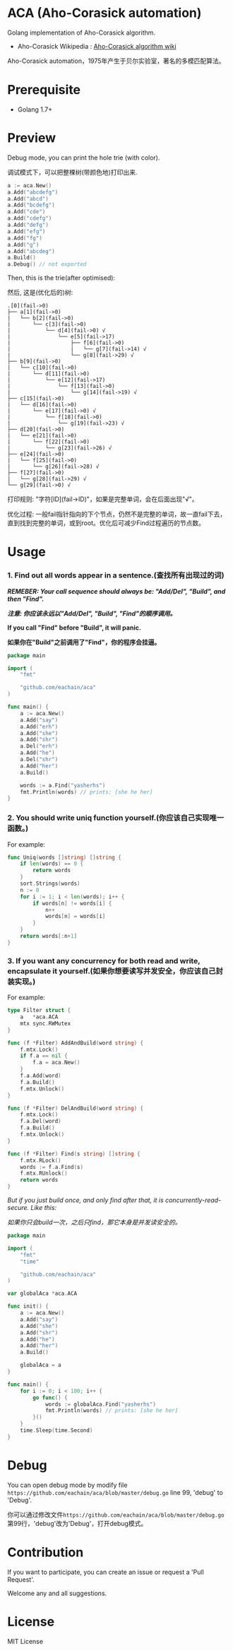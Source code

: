 # ACA (Aho-Corasick automation)
Golang implementation of Aho-Corasick algorithm.

* Aho-Corasick Wikipedia : [Aho-Corasick algorithm wiki](https://en.wikipedia.org/wiki/Aho%E2%80%93Corasick_algorithm)

Aho-Corasick automation，1975年产生于贝尔实验室，著名的多模匹配算法。

# Prerequisite

* Golang 1.7+

# Preview

Debug mode, you can print the hole trie (with color).

调试模式下，可以把整棵树(带颜色地)打印出来.

```go
a := aca.New()
a.Add("abcdefg")
a.Add("abcd")
a.Add("bcdefg")
a.Add("cde")
a.Add("cdefg")
a.Add("defg")
a.Add("efg")
a.Add("fg")
a.Add("g")
a.Add("abcdeg")
a.Build()
a.Debug() // not exported
```

Then, this is the trie(after optimised):

然后, 这是(优化后的)树:

```
.[0](fail->0)
├── a[1](fail->0)
|   └── b[2](fail->0)
|       └── c[3](fail->0)
|           └── d[4](fail->0) √
|               └── e[5](fail->17)
|                   ├── f[6](fail->0)
|                   |   └── g[7](fail->14) √
|                   └── g[8](fail->29) √
├── b[9](fail->0)
|   └── c[10](fail->0)
|       └── d[11](fail->0)
|           └── e[12](fail->17)
|               └── f[13](fail->0)
|                   └── g[14](fail->19) √
├── c[15](fail->0)
|   └── d[16](fail->0)
|       └── e[17](fail->0) √
|           └── f[18](fail->0)
|               └── g[19](fail->23) √
├── d[20](fail->0)
|   └── e[21](fail->0)
|       └── f[22](fail->0)
|           └── g[23](fail->26) √
├── e[24](fail->0)
|   └── f[25](fail->0)
|       └── g[26](fail->28) √
├── f[27](fail->0)
|   └── g[28](fail->29) √
└── g[29](fail->0) √
```

打印规则: "字符[ID]\(fail->ID)"，如果是完整单词，会在后面出现"√"。

优化过程: 一般fail指针指向的下个节点，仍然不是完整的单词，故一直fail下去，直到找到完整的单词，或到root。优化后可减少Find过程遍历的节点数。

# Usage

### 1. Find out all words appear in a sentence.(查找所有出现过的词)

***REMEBER: Your call sequence should always be: "Add/Del", "Build", and then "Find".***

***注意: 你应该永远以"Add/Del", "Build", "Find"的顺序调用。***

**If you call "Find" before "Build", it will panic.**

**如果你在"Build"之前调用了"Find"，你的程序会挂逼。**

```go
package main

import (
	"fmt"

	"github.com/eachain/aca"
)

func main() {
	a := aca.New()
	a.Add("say")
	a.Add("erh")
	a.Add("she")
	a.Add("shr")
	a.Del("erh")
	a.Add("he")
	a.Del("shr")
	a.Add("her")
	a.Build()

	words := a.Find("yasherhs")
	fmt.Println(words) // prints: [she he her]
}
```

### 2. You should write uniq function yourself.(你应该自己实现唯一函数。)

For example:

```go
func Uniq(words []string) []string {
    if len(words) == 0 {
        return words
    }
	sort.Strings(words)
	n := 0
	for i := 1; i < len(words); i++ {
		if words[n] != words[i] {
			n++
			words[n] = words[i]
		}
	}
	return words[:n+1]
}
```

### 3. If you want any concurrency for both read and write, encapsulate it yourself.(如果你想要读写并发安全，你应该自己封装实现。)

For example:

```go
type Filter struct {
	a   *aca.ACA
	mtx sync.RWMutex
}

func (f *Filter) AddAndBuild(word string) {
	f.mtx.Lock()
	if f.a == nil {
		f.a = aca.New()
	}
	f.a.Add(word)
	f.a.Build()
	f.mtx.Unlock()
}

func (f *Filter) DelAndBuild(word string) {
	f.mtx.Lock()
	f.a.Del(word)
	f.a.Build()
	f.mtx.Unlock()
}

func (f *Filter) Find(s string) []string {
	f.mtx.RLock()
	words := f.a.Find(s)
	f.mtx.RUnlock()
	return words
}
```

*But if you just build once, and only find after that, it is concurrently-read-secure. Like this:*

*如果你只会build一次，之后只find，那它本身是并发读安全的。*

```go
package main

import (
	"fmt"
	"time"

	"github.com/eachain/aca"
)

var globalAca *aca.ACA

func init() {
	a := aca.New()
	a.Add("say")
	a.Add("she")
	a.Add("shr")
	a.Add("he")
	a.Add("her")
	a.Build()

	globalAca = a
}

func main() {
	for i := 0; i < 100; i++ {
		go func() {
			words := globalAca.Find("yasherhs")
			fmt.Println(words) // prints: [she he her]
		}()
	}
	time.Sleep(time.Second)
}
```

# Debug

You can open debug mode by modify file `https://github.com/eachain/aca/blob/master/debug.go` line 99, 'debug' to 'Debug'.

你可以通过修改文件`https://github.com/eachain/aca/blob/master/debug.go`第99行，'debug'改为'Debug'，打开debug模式。

# Contribution

If you want to participate, you can create an issue or request a 'Pull Request'.

Welcome any and all suggestions.

# License

MIT License
